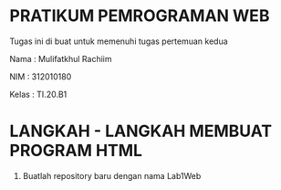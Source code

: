 # PRATIKUM PEMROGRAMAN WEB
Tugas ini di buat untuk memenuhi tugas pertemuan kedua

Nama  : Mulifatkhul Rachiim

NIM   : 312010180

Kelas : TI.20.B1

# LANGKAH - LANGKAH MEMBUAT PROGRAM HTML

1. Buatlah repository baru dengan nama Lab1Web

